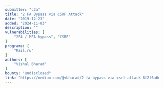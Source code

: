 ```yaml
---
submitter: "c2a"
title: "2 FA Bypass via CSRF Attack"
date: "2019-12-23"
added: "2024-11-03"
description: ""
vulnerabilities: [
    "2FA / MFA bypass", "CSRF"
]
programs: [
    "Mail.ru"
]
authors: [
    "Vishal Bharad"
]
bounty: "undisclosed"
link: "https://medium.com/@vbharad/2-fa-bypass-via-csrf-attack-8f2f6a6e3871"
---
```




